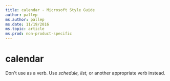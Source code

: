 ```yaml
---
title: calendar - Microsoft Style Guide
author: pallep
ms.author: pallep
ms.date: 11/19/2016
ms.topic: article
ms.prod: non-product-specific
---
```


# calendar

Don't use as a verb. Use *schedule, list,* or another appropriate verb instead.
